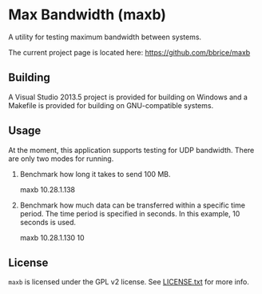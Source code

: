Max Bandwidth (maxb)
====================
A utility for testing maximum bandwidth between systems.

The current project page is located here: <https://github.com/bbrice/maxb>

Building
--------
A Visual Studio 2013.5 project is provided for building on Windows and a
Makefile is provided for building on GNU-compatible systems.

Usage
-----
At the moment, this application supports testing for UDP bandwidth.  There are
only two modes for running.

1. Benchmark how long it takes to send 100 MB.

	maxb 10.28.1.138

2. Benchmark how much data can be transferred within a specific time period.
The time period is specified in seconds.  In this example, 10 seconds is used.

	maxb 10.28.1.130 10

License
-------
`maxb` is licensed under the GPL v2 license. See [LICENSE.txt](LICENSE.txt)
for more info.

